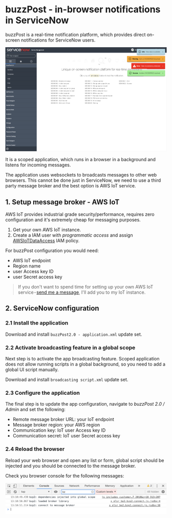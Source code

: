 # buzzPost - in-browser notifications in ServiceNow

buzzPost is a real-time notification platform, which provides direct on-screen notifications for ServiceNow users.

![img](/img/bzp2_sandbox.png)

It is a scoped application, which runs in a browser in a background and listens for incoming messages.

The application uses websockets to broadcasts messages to other web browsers. This cannot be done just in ServiceNow, we need to use a third party message broker and the best option is AWS IoT service.

## 1. Setup message broker - AWS IoT

AWS IoT provides industrial grade security/performance, requires zero configuration and it's extremely cheap for messaging purposes.

 1. Get your own AWS IoT instance.
 2. Create a IAM user with *programmatic access* and assign [AWSIoTDataAccess](https://docs.aws.amazon.com/iot/latest/developerguide/iam-policies.html) IAM policy.

For buzzPost configuration you would need:

- AWS IoT endpoint
- Region name
- user Access key ID
- user Secret access key

>If you don't want to spend time for setting up your own AWS IoT service - [send me a message](mailto:support@elinsoftware.com), I'll add you to my IoT instance.

## 2. ServiceNow configuration

### 2.1 Install the application

Download and install `buzzPost2.0 - application.xml` update set.

### 2.2 Activate broadcasting feature in a global scope

Next step is to activate the app broadcasting feature. Scoped application does not allow running scripts in a global background, so you need to add a global UI script manually.

Download and install `broadcasting script.xml` update set.

### 2.3 Configure the application

The final step is to update the app configuration, navigate to *buzzPost 2.0 / Admin* and set the following:

- Remote message broker URL: your IoT endpoint
- Message broker region: your AWS region
- Communication key: IoT user Access key ID
- Communication secret: IoT user Secret access key

### 2.4 Reload the browser

Reload your web browser and open any list or form, global script should be injected and you should be connected to the message broker.

Check you browser console for the following messages:

![img](/img/console.png)